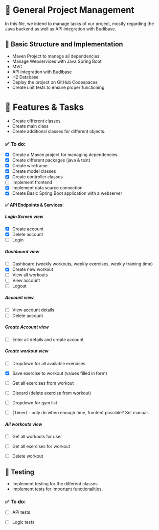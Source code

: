 # 💫 General Project Management

In this file, we intend to manage tasks of our project, mostly regarding the Java backend as well as API integration with Budibase.


## 🧱 Basic Structure and Implementation

- Maven Project to manage all dependencies
- Manage Webservices with Java Spring Boot
- MVC
- API integration with Budibase
- H2 Database
- Deploy the project on GitHub Codespaces
- Create unit tests to ensure proper functioning.


# 🧩 Features & Tasks

- Create different classes.
- Create main class
- Create additional classes for different objects.

### ✅ To do:
- [x] Create a Maven project for managing dependencies
- [x] Create different packages (java & test)
- [x] Create wireframe
- [x] Create model classes
- [x] Create controller classes
- [ ] Implement frontend
- [x] Implement data source connection
- [x] Create Basic Spring Boot application with a webserver

#### ✅ API Endpoints & Services:
##### Login Screen view
- [x] Create account
- [x] Delete account
- [ ] Login
      
##### Dashboard view
- [ ] Dashboard (weekly workouts, weekly exercises, weekly training time)
- [x] Create new workout
- [ ] View all workouts
- [ ] View account
- [ ] Logout

##### Account view
- [ ] View account details
- [ ] Delete account

##### Create Account view
- [ ] Enter all details and create account

##### Create workout view
- [ ] Dropdown for all available exercises
- [x] Save exercise to workout (values filled in form)
- [ ] Get all exercises from workout
- [ ] Discard (delete exercise from workout)
- [ ] Dropdown for gym list
- [ ] (Timer) - only do when enough time, frontent possible? Set manual.


##### All workouts view
- [ ] Get all workouts for user
- [ ] Get all exercises for workout
- [ ] Delete workout


## 🧪 Testing

- Implement testing for the different classes.
- Implement tests for important functionalities. 

### ✅ To do:
- [ ] API tests
- [ ] Logic tests

